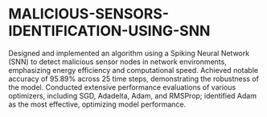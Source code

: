 # MALICIOUS-SENSORS-IDENTIFICATION-USING-SNN

Designed and implemented an algorithm using a Spiking Neural Network (SNN) to detect malicious sensor nodes in network environments, emphasizing energy efficiency and computational speed.
Achieved notable accuracy of 95.89% across 25 time steps, demonstrating the robustness of the model.
 Conducted extensive performance evaluations of various optimizers, including SGD, Adadelta, Adam, and RMSProp; identified Adam as the most effective, optimizing model performance.
